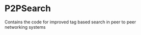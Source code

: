 P2PSearch
=========
Contains the code for improved tag based search in peer to peer networking systems


